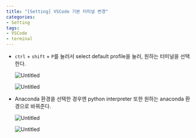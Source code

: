 ```yaml
---
title: "[Setting] VSCode 기본 터미널 변경"
categories:
- Setting
tags:
- VSCode
- terminal
---
```


- `ctrl` + `shift` + `P`를 눌러서 select default profile을 눌러, 원하는 터미널을 선택한다.
    
    ![Untitled](../../assets/images/2024-12-15-vscode-basic-terminal/Untitled.png)
    
    ![Untitled](../../assets/images/2024-12-15-vscode-basic-terminal/Untitled%201.png)
    

- Anaconda 환경을 선택한 경우엔 python interpreter 또한 원하는 anaconda 환경으로 바꿔준다.
    
    ![Untitled](../../assets/images/2024-12-15-vscode-basic-terminal/Untitled%202.png)
    
    ![Untitled](../../assets/images/2024-12-15-vscode-basic-terminal/Untitled%203.png)